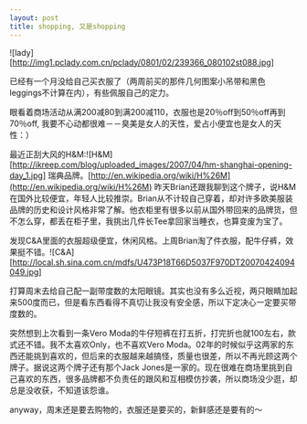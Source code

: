 ```yaml
---
layout: post
title: shopping, 又是shopping
---
```




![lady][http://img1.pclady.com.cn/pclady/0801/02/239366_080102st088.jpg] 

已经有一个月没给自己买衣服了（两周前买的那件几何图案小吊带和黑色leggings不计算在内），有些佩服自己的定力。

眼看着商场活动从满200减80到满200减110，衣服也是20％off到50％off再到70％off, 我要不心动都很难－－臭美是女人的天性，爱占小便宜也是女人的天性：）

最近正刮大风的H&M:![H&M][http://ikreep.com/blog/uploaded_images/2007/04/hm-shanghai-opening-day_1.jpg] 瑞典品牌。[http://en.wikipedia.org/wiki/H%26M](http://en.wikipedia.org/wiki/H%26M) 昨天Brian还跟我聊到这个牌子，说H&M在国外比较便宜，年轻人比较推崇。Brian从不计较自己穿着，却对许多欧美服装品牌的历史和设计风格非常了解。他衣柜里有很多以前从国外带回来的品牌货，但不怎么穿，都丢在柜子里，我挑出几件长Tee拿回家当睡衣，也算变废为宝了。

发现C&A里面的衣服超级便宜，休闲风格。上周Brian淘了件衣服，配牛仔裤，效果挺不错。![C&A][http://local.sh.sina.com.cn/mdfs/U473P18T66D5037F970DT20070424094049.jpg] 

打算周末去给自己配一副带度数的太阳眼镜。其实也没有多么近视，两只眼睛加起来500度而已，但是看东西看得不真切让我没有安全感，所以下定决心一定要买带度数的。

突然想到上次看到一条Vero Moda的牛仔短裤在打五折，打完折也就100左右，款式还不错。我不太喜欢Only，也不喜欢Vero Moda。02年的时候似乎这两家的东西还能挑到喜欢的，但后来的衣服越来越搞怪，质量也很差，所以不再光顾这两个牌子。据说这两个牌子还有那个Jack Jones是一家的。现在很难在商场里挑到自己喜欢的东西，很多品牌都不负责任的跟风和互相模仿抄袭，所以商场没少逛，却总是没收获，不知道该怨谁。

anyway，周末还是要去购物的，衣服还是要买的，新鲜感还是要有的～

